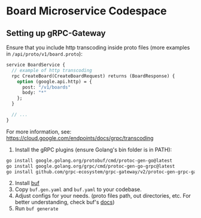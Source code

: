 # Board Microservice Codespace

## Setting up gRPC-Gateway

Ensure that you include http transcoding inside proto files (more examples in `/api/proto/v1/board.proto`):

```protobuf
service BoardService {
  // example of http transcoding
  rpc CreateBoard(CreateBoardRequest) returns (BoardResponse) {
    option (google.api.http) = {
      post: "/v1/boards"
      body: "*"
    };
  }

  // ...
}
```

For more information, see: https://cloud.google.com/endpoints/docs/grpc/transcoding

1. Install the gRPC plugins (ensure Golang's bin folder is in PATH):
```bash
go install google.golang.org/protobuf/cmd/protoc-gen-go@latest
go install google.golang.org/grpc/cmd/protoc-gen-go-grpc@latest
go install github.com/grpc-ecosystem/grpc-gateway/v2/protoc-gen-grpc-gateway@latest
```
2. Install [buf](https://github.com/bufbuild/buf)
3. Copy `buf.gen.yaml` and `buf.yaml` to your codebase.
4. Adjust configs for your needs. (proto files path, out directories, etc. For better understanding, check buf's [docs](https://buf.build/docs/generate/tutorial))
5. Run `buf generate`